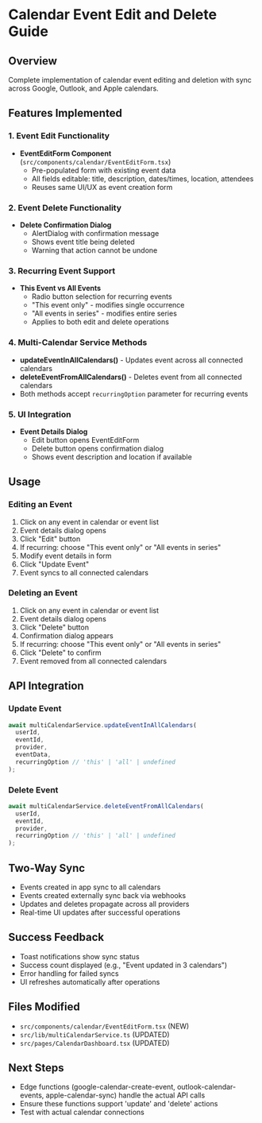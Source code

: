 # Calendar Event Edit and Delete Guide

## Overview
Complete implementation of calendar event editing and deletion with sync across Google, Outlook, and Apple calendars.

## Features Implemented

### 1. Event Edit Functionality
- **EventEditForm Component** (`src/components/calendar/EventEditForm.tsx`)
  - Pre-populated form with existing event data
  - All fields editable: title, description, dates/times, location, attendees
  - Reuses same UI/UX as event creation form

### 2. Event Delete Functionality
- **Delete Confirmation Dialog**
  - AlertDialog with confirmation message
  - Shows event title being deleted
  - Warning that action cannot be undone

### 3. Recurring Event Support
- **This Event vs All Events**
  - Radio button selection for recurring events
  - "This event only" - modifies single occurrence
  - "All events in series" - modifies entire series
  - Applies to both edit and delete operations

### 4. Multi-Calendar Service Methods
- **updateEventInAllCalendars()** - Updates event across all connected calendars
- **deleteEventFromAllCalendars()** - Deletes event from all connected calendars
- Both methods accept `recurringOption` parameter for recurring events

### 5. UI Integration
- **Event Details Dialog**
  - Edit button opens EventEditForm
  - Delete button opens confirmation dialog
  - Shows event description and location if available

## Usage

### Editing an Event
1. Click on any event in calendar or event list
2. Event details dialog opens
3. Click "Edit" button
4. If recurring: choose "This event only" or "All events in series"
5. Modify event details in form
6. Click "Update Event"
7. Event syncs to all connected calendars

### Deleting an Event
1. Click on any event in calendar or event list
2. Event details dialog opens
3. Click "Delete" button
4. Confirmation dialog appears
5. If recurring: choose "This event only" or "All events in series"
6. Click "Delete" to confirm
7. Event removed from all connected calendars

## API Integration

### Update Event
```typescript
await multiCalendarService.updateEventInAllCalendars(
  userId,
  eventId,
  provider,
  eventData,
  recurringOption // 'this' | 'all' | undefined
);
```

### Delete Event
```typescript
await multiCalendarService.deleteEventFromAllCalendars(
  userId,
  eventId,
  provider,
  recurringOption // 'this' | 'all' | undefined
);
```

## Two-Way Sync
- Events created in app sync to all calendars
- Events created externally sync back via webhooks
- Updates and deletes propagate across all providers
- Real-time UI updates after successful operations

## Success Feedback
- Toast notifications show sync status
- Success count displayed (e.g., "Event updated in 3 calendars")
- Error handling for failed syncs
- UI refreshes automatically after operations

## Files Modified
- `src/components/calendar/EventEditForm.tsx` (NEW)
- `src/lib/multiCalendarService.ts` (UPDATED)
- `src/pages/CalendarDashboard.tsx` (UPDATED)

## Next Steps
- Edge functions (google-calendar-create-event, outlook-calendar-events, apple-calendar-sync) handle the actual API calls
- Ensure these functions support 'update' and 'delete' actions
- Test with actual calendar connections
